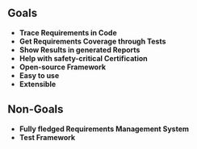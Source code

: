## Goals

- **Trace Requirements in Code**
- **Get Requirements Coverage through Tests**
- **Show Results in generated Reports**
- **Help with safety-critical Certification**
- **Open-source Framework**
- **Easy to use**
- **Extensible** 

## Non-Goals

- **Fully fledged Requirements Management System**
- **Test Framework**
